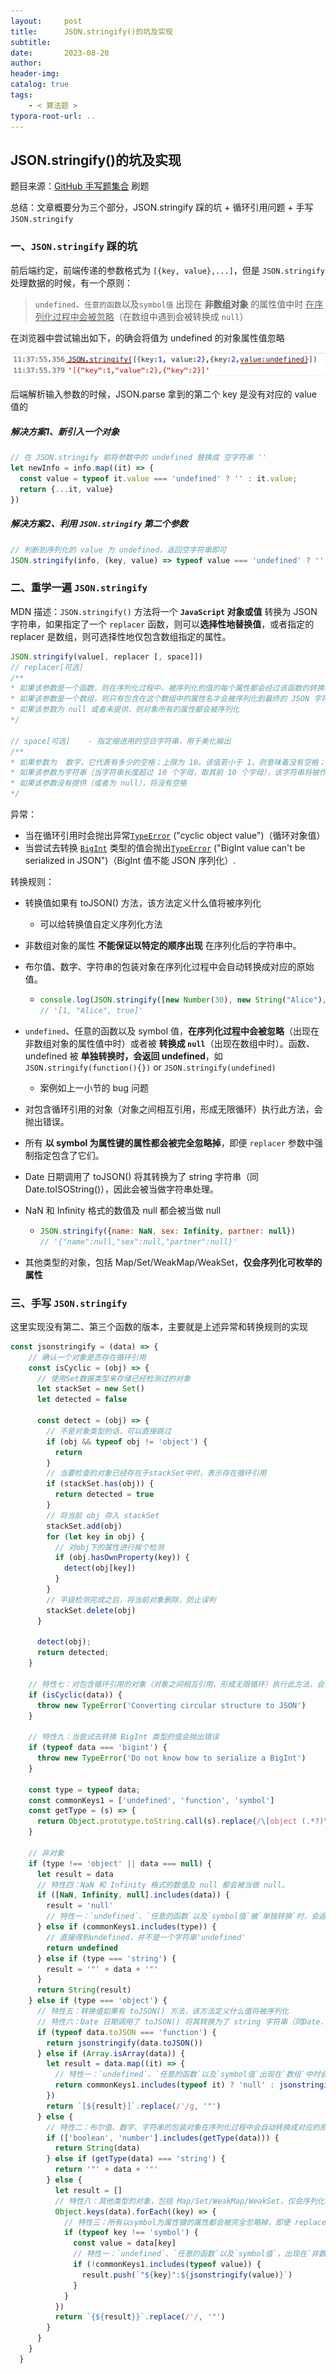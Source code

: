 ```yaml
---
layout:     post
title:      JSON.stringify()的坑及实现
subtitle:  
date:       2023-08-20
author:     
header-img: 
catalog: true
tags:
    - < 算法题 >
typora-root-url: ..
---
```


##  JSON.stringify()的坑及实现

题目来源：[GitHub 手写题集合](https://mp.weixin.qq.com/s/5Ik0LXw5MOhVACWpegDCxA) 刷题

总结：文章概要分为三个部分，JSON.stringify 踩的坑 + 循环引用问题 + 手写 `JSON.stringify`

### 一、`JSON.stringify` 踩的坑

前后端约定，前端传递的参数格式为 `[{key, value},...]`，但是 `JSON.stringify` 处理数据的时候，有一个原则：

> `undefined`、`任意的函数`以及`symbol值` 出现在 **非数组对象** 的属性值中时 <u>在序列化过程中会被忽略</u>（在数组中遇到会被转换成 `null`）

在浏览器中尝试输出如下，的确会将值为 undefined 的对象属性值忽略

<img src="/../img/assets_2023/:Users:haoling:Library:Application Support:typora-user-images:image-20230820114558005.png" alt="image-20230820114558005" style="zoom:80%;" />

后端解析输入参数的时候，JSON.parse 拿到的第二个 key 是没有对应的 value 值的

##### 解决方案1、新引入一个对象

```js
// 在 JSON.stringify 前将参数中的 undefined 替换成 空字符串 ''
let newInfo = info.map((it) => {
  const value = typeof it.value === 'undefined' ? '' : it.value;
  return {...it, value}
})
```

##### 解决方案2、利用 `JSON.stringify` 第二个参数

```js
// 判断到序列化的 value 为 undefined，返回空字符串即可
JSON.stringify(info, (key, value) => typeof value === 'undefined' ? '' : value);
```

### 二、重学一遍 `JSON.stringify`

MDN 描述：`JSON.stringify()` 方法将一个 **`JavaScript` 对象或值** 转换为 JSON 字符串，如果指定了一个 `replacer` 函数，则可以**选择性地替换值**，或者指定的 replacer 是数组，则可选择性地仅包含数组指定的属性。

```js
JSON.stringify(value[, replacer [, space]])
// replacer[可选] 
/**
* 如果该参数是一个函数，则在序列化过程中，被序列化的值的每个属性都会经过该函数的转换和处理
* 如果该参数是一个数组，则只有包含在这个数组中的属性名才会被序列化到最终的 JSON 字符串中
* 如果该参数为 null 或者未提供，则对象所有的属性都会被序列化
*/

// space[可选]    - 指定缩进用的空白字符串，用于美化输出
/**
* 如果参数为  数字，它代表有多少的空格；上限为 10。该值若小于 1，则意味着没有空格；
* 如果该参数为字符串（当字符串长度超过 10 个字母，取其前 10 个字母），该字符串将被作为空格；
* 如果该参数没有提供（或者为 null），将没有空格
*/
```

异常：

- 当在循环引用时会抛出异常[`TypeError`](https://developer.mozilla.org/zh-CN/docs/Web/JavaScript/Reference/Global_Objects/TypeError) ("cyclic object value")（循环对象值）
- 当尝试去转换 [`BigInt`](https://developer.mozilla.org/zh-CN/docs/Web/JavaScript/Reference/Global_Objects/BigInt) 类型的值会抛出[`TypeError`](https://developer.mozilla.org/zh-CN/docs/Web/JavaScript/Reference/Global_Objects/TypeError) ("BigInt value can't be serialized in JSON")（BigInt 值不能 JSON 序列化）.

转换规则：

- 转换值如果有 toJSON() 方法，该方法定义什么值将被序列化

  - 可以给转换值自定义序列化方法

- 非数组对象的属性 **不能保证以特定的顺序出现** 在序列化后的字符串中。

- 布尔值、数字、字符串的包装对象在序列化过程中会自动转换成对应的原始值。

  - ```js
    console.log(JSON.stringify([new Number(30), new String("Alice"), new Boolean(true)]))
    // '[1, "Alice", true]'
    ```

- `undefined`、任意的函数以及 symbol 值，**在序列化过程中会被忽略**（出现在非数组对象的属性值中时）或者被 **转换成 `null`**（出现在数组中时）。函数、undefined 被 **单独转换时，会返回 undefined**，如`JSON.stringify(function(){})` or `JSON.stringify(undefined)`

  - 案例如上一小节的 bug 问题

- 对包含循环引用的对象（对象之间相互引用，形成无限循环）执行此方法，会抛出错误。

- 所有 **以 symbol 为属性键的属性都会被完全忽略掉**，即便 `replacer` 参数中强制指定包含了它们。

- Date 日期调用了 toJSON() 将其转换为了 string 字符串（同 Date.toISOString()），因此会被当做字符串处理。

- NaN 和 Infinity 格式的数值及 null 都会被当做 null

  - ```js
    JSON.stringify({name: NaN, sex: Infinity, partner: null})
    // '{"name":null,"sex":null,"partner":null}'
    ```

- 其他类型的对象，包括 Map/Set/WeakMap/WeakSet，**仅会序列化可枚举的属性**

### 三、手写 `JSON.stringify`

这里实现没有第二、第三个函数的版本，主要就是上述异常和转换规则的实现

```js
const jsonstringify = (data) => {
    // 确认一个对象是否存在循环引用
    const isCyclic = (obj) => {
      // 使用Set数据类型来存储已经检测过的对象
      let stackSet = new Set()
      let detected = false
  
      const detect = (obj) => {
        // 不是对象类型的话，可以直接跳过
        if (obj && typeof obj != 'object') {
          return
        }
        // 当要检查的对象已经存在于stackSet中时，表示存在循环引用
        if (stackSet.has(obj)) {
          return detected = true
        }
        // 将当前 obj 存入 stackSet
        stackSet.add(obj)
        for (let key in obj) {
          // 对obj下的属性进行挨个检测
          if (obj.hasOwnProperty(key)) {
            detect(obj[key])
          }
        }
        // 平级检测完成之后，将当前对象删除，防止误判
        stackSet.delete(obj)
      }
      
      detect(obj);
      return detected;
    }
  
    // 特性七：对包含循环引用的对象（对象之间相互引用，形成无限循环）执行此方法，会抛出错误。
    if (isCyclic(data)) {
      throw new TypeError('Converting circular structure to JSON')
    }
  
    // 特性九：当尝试去转换 BigInt 类型的值会抛出错误
    if (typeof data === 'bigint') {
      throw new TypeError('Do not know how to serialize a BigInt')
    }
  
    const type = typeof data;
    const commonKeys1 = ['undefined', 'function', 'symbol']
    const getType = (s) => {
      return Object.prototype.toString.call(s).replace(/\[object (.*?)\]/, '$1').toLowerCase()
    }
  
    // 非对象
    if (type !== 'object' || data === null) {
      let result = data
      // 特性四：NaN 和 Infinity 格式的数值及 null 都会被当做 null。
      if ([NaN, Infinity, null].includes(data)) {
        result = 'null'
        // 特性一：`undefined`、`任意的函数`以及`symbol值`被`单独转换`时，会返回 undefined
      } else if (commonKeys1.includes(type)) {
        // 直接得到undefined，并不是一个字符串'undefined'
        return undefined
      } else if (type === 'string') {
        result = '"' + data + '"'
      }
      return String(result)
    } else if (type === 'object') {
      // 特性五：转换值如果有 toJSON() 方法，该方法定义什么值将被序列化
      // 特性六：Date 日期调用了 toJSON() 将其转换为了 string 字符串（同Date.toISOString()），因此会被当做字符串处理。
      if (typeof data.toJSON === 'function') {
        return jsonstringify(data.toJSON())
      } else if (Array.isArray(data)) {
        let result = data.map((it) => {
          // 特性一：`undefined`、`任意的函数`以及`symbol值`出现在`数组`中时会被转换成 `null`
          return commonKeys1.includes(typeof it) ? 'null' : jsonstringify(it)
        })
        return `[${result}]`.replace(/'/g, '"')
      } else {
        // 特性二：布尔值、数字、字符串的包装对象在序列化过程中会自动转换成对应的原始值。
        if (['boolean', 'number'].includes(getType(data))) {
          return String(data)
        } else if (getType(data) === 'string') {
          return '"' + data + '"'
        } else {
          let result = []
          // 特性八：其他类型的对象，包括 Map/Set/WeakMap/WeakSet，仅会序列化可枚举的属性
          Object.keys(data).forEach((key) => {
            // 特性三：所有以symbol为属性键的属性都会被完全忽略掉，即便 replacer 参数中强制指定包含了它们。
            if (typeof key !== 'symbol') {
              const value = data[key]
              // 特性一：`undefined`、`任意的函数`以及`symbol值`，出现在`非数组对象`的属性值中时在序列化过程中会被忽略
              if (!commonKeys1.includes(typeof value)) {
                result.push(`"${key}":${jsonstringify(value)}`)
              }
            }
          })
          return `{${result}}`.replace(/'/, '"')
        }
      }
    }
  }
```

